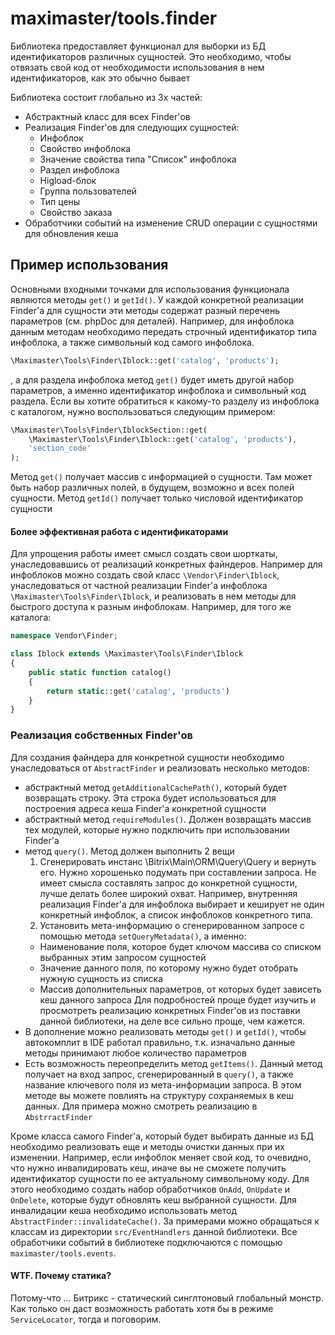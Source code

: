 # maximaster/tools.finder

Библиотека предоставляет функционал для выборки из БД идентификаторов различных сущностей. Это необходимо, чтобы отвязать свой код от необходимости использования в нем идентификаторов, как это обычно бывает

Библиотека состоит глобально из 3х частей:

+ Абстрактный класс для всех Finder'ов
+ Реализация Finder'ов для следующих сущностей:
  + Инфоблок
  + Свойство инфоблока
  + Значение свойства типа "Список" инфоблока
  + Раздел инфоблока
  + Higload-блок
  + Группа пользователей
  + Тип цены
  + Свойство заказа
+ Обработчики событий на изменение CRUD операции с сущностями для обновления кеша

## Пример использования

Основными входными точками для использования функционала являются методы `get()` и `getId()`. У каждой конкретной реализации Finder'а для сущности эти методы содержат разный перечень параметров (см. phpDoc для деталей). 
Например, для инфоблока данным методам необходимо передать строчный идентификатор типа инфоблока, а также символьный код самого инфоблока. 

```php
\Maximaster\Tools\Finder\Iblock::get('catalog', 'products');
```

, а для раздела инфоблока метод `get()` будет иметь другой набор параметров, а именно идентификатор инфоблока и символьный код раздела. Если вы хотите обратиться к какому-то разделу из инфоблока с каталогом, нужно воспользоваться следующим примером:


```php
\Maximaster\Tools\Finder\IblockSection::get(
    \Maximaster\Tools\Finder\Iblock::get('catalog', 'products'),
    'section_code'
);
```

Метод `get()` получает массив с информацией о сущности. Там может быть набор различных полей, в будущем, возможно и всех полей сущности.
Метод `getId()` получает только числовой идентификатор сущности

#### Более эффективная работа с идентификаторами

Для упрощения работы имеет смысл создать свои шорткаты, унаследовавшись от реализаций конкретных файндеров. Например для инфоблоков можно создать свой класс `\Vendor\Finder\Iblock`, унаследоваться от частной реализации Finder'а инфоблока `\Maximaster\Tools\Finder\Iblock`, и реализовать в нем методы для быстрого доступа к разным инфоблокам. Например, для того же каталога:

```php
namespace Vendor\Finder;

class Iblock extends \Maximaster\Tools\Finder\Iblock 
{
    public static function catalog()
    {
        return static::get('catalog', 'products')
    }
}
```

### Реализация собственных Finder'ов

Для создания файндера для конкретной сущности необходимо унаследоваться от `AbstractFinder` и реализовать несколько методов:

+ абстрактный метод `getAdditionalCachePath()`, который будет возвращать строку. Эта строка будет использоваться для построения адреса кеша Finder'а конкретной сущности
+ абстрактный метод `requireModules()`. Должен возвращать массив тех модулей, которые нужно подключить при использовании Finder'а
+ метод `query()`. Метод должен выполнить 2 вещи
  1. Сгенерировать инстанс \Bitrix\Main\ORM\Query\Query и вернуть его. Нужно хорошенько подумать при составлении запроса. Не имеет смысла составлять запрос до конкретной сущности, лучше делать более широкий охват. Например, внутренняя реализация Finder'а для инфоблока выбирает и кеширует не один конкретный инфоблок, а список инфоблоков конкретного типа.
  2. Установить мета-информацию о сгенерированном запросе с помощью метода `setQueryMetadata()`, а именно:
    + Наименование поля, которое будет ключом массива со списком выбранных этим запросом сущностей
    + Значение данного поля, по которому нужно будет отобрать нужную сущность из списка
    + Массив дополнительных параметров, от которых будет зависеть кеш данного запроса
  Для подробностей проще будет изучить и просмотреть реализацию конкретных Finder'ов из поставки данной библиотеки, на деле все сильно проще, чем кажется.
+ В дополнение можно реализовать методы `get()` и `getId()`, чтобы автокомплит в IDE работал правильно, т.к. изначально данные методы принимают любое количество параметров
+ Есть возможность переопределить метод `getItems()`. Данный метод получает на вход запрос, сгенерированный в `query()`, а также название ключевого поля из мета-информации запроса. В этом методе вы можете повлиять на структуру сохраняемых в кеш данных. Для примера можно смотреть реализацию в `AbstrractFinder`

Кроме класса самого Finder'а, который будет выбирать данные из БД необходимо реализовать еще и методы очистки данных при их изменении. Например, если инфоблок меняет свой код, то очевидно, что нужно инвалидировать кеш, иначе вы не сможете получить идентификатор сущности по ее актуальному символьному коду.
Для этого необходимо создать набор обработчиков `OnAdd`, `OnUpdate` и `OnDelete`, которые будут обновлять кеш выбранной сущности. Для инвалидации кеша необходимо использовать метод `AbstractFinder::invalidateCache()`. За примерами можно обращаться к классам из директории `src/EventHandlers` данной библиотеки. Все обработчики событий в библиотеке подключаются с помощью `maximaster/tools.events`. 

#### WTF. Почему статика?
Потому-что ... Битрикс - статический синглтоновый глобальный монстр. Как только он даст возможность работать хотя бы в режиме `ServiceLocator`, тогда и поговорим.